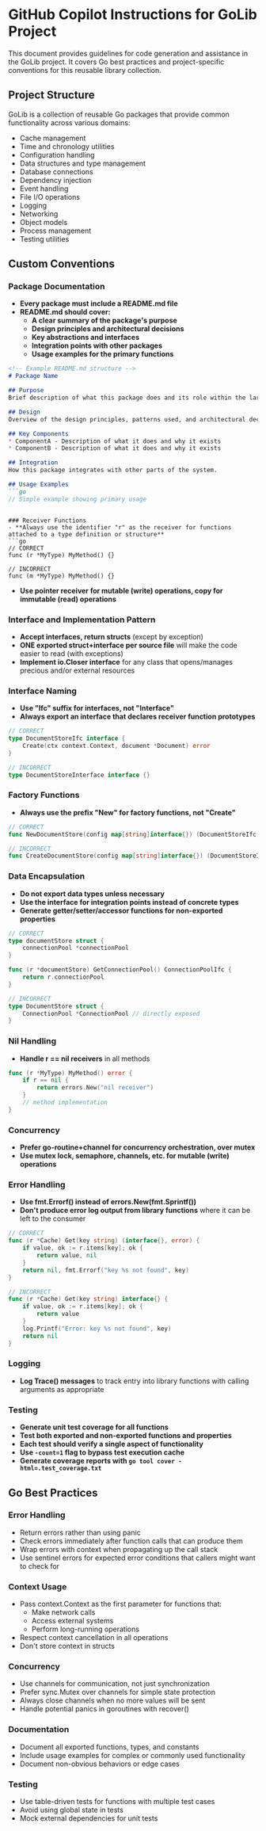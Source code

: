 # GitHub Copilot Instructions for GoLib Project

This document provides guidelines for code generation and assistance in the GoLib project. It covers Go best practices and project-specific conventions for this reusable library collection.

## Project Structure

GoLib is a collection of reusable Go packages that provide common functionality across various domains:
- Cache management
- Time and chronology utilities
- Configuration handling
- Data structures and type management
- Database connections
- Dependency injection
- Event handling
- File I/O operations
- Logging
- Networking
- Object models
- Process management
- Testing utilities

## Custom Conventions

### Package Documentation
- **Every package must include a README.md file**
- **README.md should cover:**
  - **A clear summary of the package's purpose**
  - **Design principles and architectural decisions**
  - **Key abstractions and interfaces**
  - **Integration points with other packages**
  - **Usage examples for the primary functions**
```markdown
<!-- Example README.md structure -->
# Package Name

## Purpose
Brief description of what this package does and its role within the larger system.

## Design
Overview of the design principles, patterns used, and architectural decisions.

## Key Components
* ComponentA - Description of what it does and why it exists
* ComponentB - Description of what it does and why it exists

## Integration
How this package integrates with other parts of the system.

## Usage Examples
```go
// Simple example showing primary usage
```
```

### Receiver Functions
- **Always use the identifier "r" as the receiver for functions attached to a type definition or structure**
```go
// CORRECT
func (r *MyType) MyMethod() {}

// INCORRECT
func (m *MyType) MyMethod() {}
```
- **Use pointer receiver for mutable (write) operations, copy for immutable (read) operations**

### Interface and Implementation Pattern
- **Accept interfaces, return structs** (except by exception)
- **ONE exported struct+interface per source file** will make the code easier to read (with exceptions)
- **Implement io.Closer interface** for any class that opens/manages precious and/or external resources

### Interface Naming
- **Use "Ifc" suffix for interfaces, not "Interface"**
- **Always export an interface that declares receiver function prototypes**
```go
// CORRECT
type DocumentStoreIfc interface {
    Create(ctx context.Context, document *Document) error
}

// INCORRECT
type DocumentStoreInterface interface {}
```

### Factory Functions
- **Always use the prefix "New" for factory functions, not "Create"**
```go
// CORRECT
func NewDocumentStore(config map[string]interface{}) (DocumentStoreIfc, error) {}

// INCORRECT
func CreateDocumentStore(config map[string]interface{}) (DocumentStoreIfc, error) {}
```

### Data Encapsulation
- **Do not export data types unless necessary**
- **Use the interface for integration points instead of concrete types**
- **Generate getter/setter/accessor functions for non-exported properties**
```go
// CORRECT
type documentStore struct {
    connectionPool *connectionPool
}

func (r *documentStore) GetConnectionPool() ConnectionPoolIfc {
    return r.connectionPool
}

// INCORRECT
type DocumentStore struct {
    ConnectionPool *ConnectionPool // directly exposed
}
```

### Nil Handling
- **Handle r == nil receivers** in all methods
```go
func (r *MyType) MyMethod() error {
    if r == nil {
        return errors.New("nil receiver")
    }
    // method implementation
}
```

### Concurrency
- **Prefer go-routine+channel for concurrency orchestration, over mutex**
- **Use mutex lock, semaphore, channels, etc. for mutable (write) operations**

### Error Handling
- **Use fmt.Errorf() instead of errors.New(fmt.Sprintf())**
- **Don't produce error log output from library functions** where it can be left to the consumer
```go
// CORRECT
func (r *Cache) Get(key string) (interface{}, error) {
    if value, ok := r.items[key]; ok {
        return value, nil
    }
    return nil, fmt.Errorf("key %s not found", key)
}

// INCORRECT
func (r *Cache) Get(key string) interface{} {
    if value, ok := r.items[key]; ok {
        return value
    }
    log.Printf("Error: key %s not found", key)
    return nil
}
```

### Logging
- **Log Trace() messages** to track entry into library functions with calling arguments as appropriate

### Testing
- **Generate unit test coverage for all functions**
- **Test both exported and non-exported functions and properties**
- **Each test should verify a single aspect of functionality**
- **Use `-count=1` flag to bypass test execution cache**
- **Generate coverage reports with `go tool cover -html=.test_coverage.txt`**

## Go Best Practices

### Error Handling
- Return errors rather than using panic
- Check errors immediately after function calls that can produce them
- Wrap errors with context when propagating up the call stack
- Use sentinel errors for expected error conditions that callers might want to check for

### Context Usage
- Pass context.Context as the first parameter for functions that:
  - Make network calls
  - Access external systems
  - Perform long-running operations
- Respect context cancellation in all operations
- Don't store context in structs

### Concurrency
- Use channels for communication, not just synchronization
- Prefer sync.Mutex over channels for simple state protection
- Always close channels when no more values will be sent
- Handle potential panics in goroutines with recover()

### Documentation
- Document all exported functions, types, and constants
- Include usage examples for complex or commonly used functionality
- Document non-obvious behaviors or edge cases

### Testing
- Use table-driven tests for functions with multiple test cases
- Avoid using global state in tests
- Mock external dependencies for unit tests